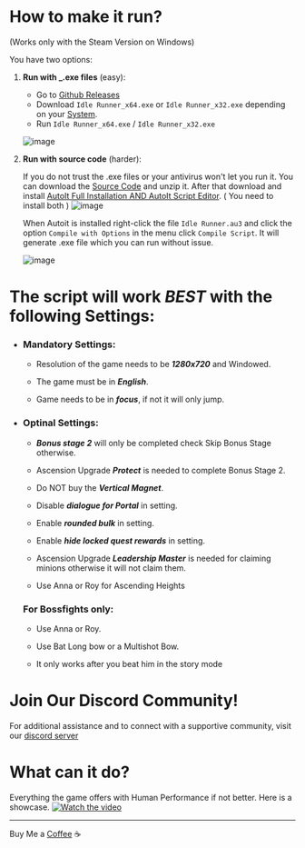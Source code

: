 # How to make it run?

(Works only with the Steam Version on Windows)

You have two options:

1) **Run with _.exe files** (easy):

   - Go to [Github Releases](https://github.com/Devil4ngle/Idle_Slayer_Script/releases)
   - Download `Idle Runner_x64.exe` or `Idle Runner_x32.exe` depending on your [System](https://support.microsoft.com/en-us/windows/32-bit-and-64-bit-windows-frequently-asked-questions-c6ca9541-8dce-4d48-0415-94a3faa2e13d).
   - Run `Idle Runner_x64.exe` / `Idle Runner_x32.exe`
   
   ![image](https://github.com/Devil4ngle/Idle_Slayer_Script/assets/101042789/a6224058-0f4b-435e-bca0-45730f9b3dd4)



2) **Run with source code** (harder):

    If you do not trust the .exe files or your antivirus won't let you run it. You can download the [Source Code](https://github.com/Devil4ngle/Idle_Slayer_Script/releases) and unzip it. After that download and install [AutoIt Full Installation AND AutoIt Script Editor](https://www.autoitscript.com/site/autoit/downloads/). ( You need to install both )
![image](https://github.com/Devil4ngle/Idle_Slayer_Script/assets/101042789/df50f05b-530e-4777-bfd3-5012adf77baf)


    When Autoit is installed right-click the file `Idle Runner.au3` and click the option `Compile with Options` in the menu click `Compile Script`.
    It will generate .exe file which you can run without issue.
   
    ![image](https://github.com/Devil4ngle/Idle_Slayer_Script/assets/101042789/5dc44eb5-aa9a-435f-82fb-710526cc4795)

# The script will work ***BEST*** with the following Settings:

- ### Mandatory Settings:

    - Resolution of the game needs to be ***1280x720*** and Windowed.
      
    - The game must be in ***English***.
 
    - Game needs to be in ***focus***, if not it will only jump.

      
- ### Optinal Settings:

    - ***Bonus stage 2*** will only be completed check Skip Bonus Stage otherwise.

    - Ascension Upgrade ***Protect***  is needed to complete Bonus Stage 2.

    - Do NOT buy the ***Vertical Magnet***.

    - Disable ***dialogue for Portal*** in setting.

    - Enable ***rounded bulk*** in setting.

    - Enable ***hide locked quest rewards*** in setting.

    - Ascension Upgrade ***Leadership Master*** is needed for claiming minions otherwise it will not claim them.
  
    - Use Anna or Roy for Ascending Heights

    ### For Bossfights only:

   -  Use Anna or Roy.

   - Use Bat Long bow or a Multishot Bow.

   - It only works after you beat him in the story mode
  
# Join Our Discord Community!

For additional assistance and to connect with a supportive community, visit our [discord server](https://discord.gg/aEaBr77UDn)

# What can it do?

Everything the game offers with Human Performance if not better. Here is a showcase.
[![Watch the video](https://img.youtube.com/vi/uDY0wCMQZX8/hqdefault.jpg)](https://www.youtube.com/watch?v=uDY0wCMQZX8)

---

Buy Me a [Coffee](https://www.buymeacoffee.com/devil4ngle) :coffee: 
